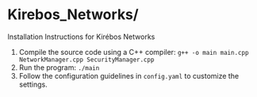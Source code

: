 # Kirebos_Networks/
Installation Instructions for Kirébos Networks
1. Compile the source code using a C++ compiler: `g++ -o main main.cpp NetworkManager.cpp SecurityManager.cpp`
2. Run the program: `./main`
3. Follow the configuration guidelines in `config.yaml` to customize the settings.

